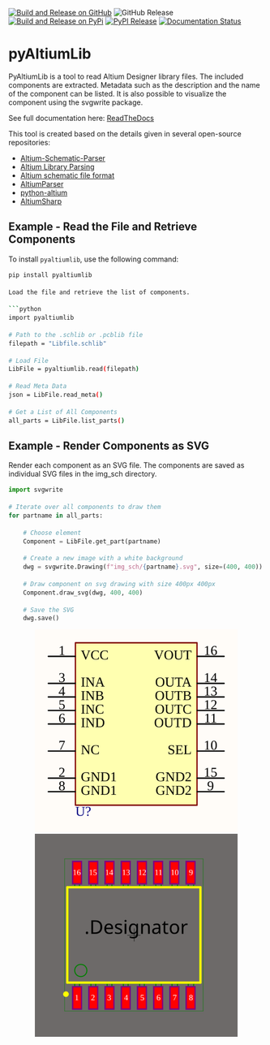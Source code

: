 [![Build and Release on GitHub](https://github.com/ChrisHoyer/pyAltiumLib/actions/workflows/publish-github.yml/badge.svg)](https://github.com/ChrisHoyer/pyAltiumLib/actions/workflows/publish-github.yml)
![GitHub Release](https://img.shields.io/github/v/release/ChrisHoyer/pyAltiumLib)
[![Build and Release on PyPi](https://github.com/ChrisHoyer/pyAltiumLib/actions/workflows/publish-pypi.yml/badge.svg)](https://github.com/ChrisHoyer/pyAltiumLib/actions/workflows/publish-pypi.yml)
[![PyPI Release](https://img.shields.io/pypi/v/pyaltiumlib.svg)](https://pypi.org/project/pyaltiumlib/)
[![Documentation Status](https://readthedocs.org/projects/pyaltiumlib/badge/?version=latest)](https://pyaltiumlib.readthedocs.io/latest)

# pyAltiumLib

PyAltiumLib is a tool to read Altium Designer library files. The included components are extracted. Metadata such as the description and the name of the component can be listed. It is also possible to visualize the component using the svgwrite package.

See full documentation here: [ReadTheDocs](https://pyaltiumlib.readthedocs.io/)

This tool is created based on the details given in several open-source repositories:

- [Altium-Schematic-Parser](https://github.com/a3ng7n/Altium-Schematic-Parser)
- [Altium Library Parsing](https://github.com/fierst/AltiumLibParser)
- [Altium schematic file format](https://github.com/vadmium/python-altium/blob/master/format.md)
- [AltiumParser](https://github.com/bugadani/AltiumParser)
- [python-altium](https://github.com/matthiasbock/python-altium)
- [AltiumSharp](https://github.com/issus/AltiumSharp)

## Example - Read the File and Retrieve Components

To install `pyaltiumlib`, use the following command:

```bash
pip install pyaltiumlib

Load the file and retrieve the list of components.

```python
import pyaltiumlib

# Path to the .schlib or .pcblib file
filepath = "Libfile.schlib"

# Load File
LibFile = pyaltiumlib.read(filepath)

# Read Meta Data
json = LibFile.read_meta()

# Get a List of All Components
all_parts = LibFile.list_parts()
```

## Example - Render Components as SVG

Render each component as an SVG file. The components are saved as individual SVG files in the img_sch directory.

```python
import svgwrite

# Iterate over all components to draw them
for partname in all_parts:

    # Choose element
    Component = LibFile.get_part(partname)

    # Create a new image with a white background
    dwg = svgwrite.Drawing(f"img_sch/{partname}.svg", size=(400, 400))

    # Draw component on svg drawing with size 400px 400px
    Component.draw_svg(dwg, 400, 400)

    # Save the SVG
    dwg.save()
```

<p align="center">
  <img src="docs/source/usage/example/18024015401L.svg" alt="Footprint" width="400"/>
  <img src="docs/source/usage/example/WPME-CDIP_SOIC-16WB.svg" alt="Symbol" width="400"/>
</p>